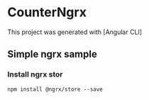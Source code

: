 # CounterNgrx

This project was generated with [Angular CLI]

## Simple ngrx sample

### Install ngrx stor
```
npm install @ngrx/store --save
```


